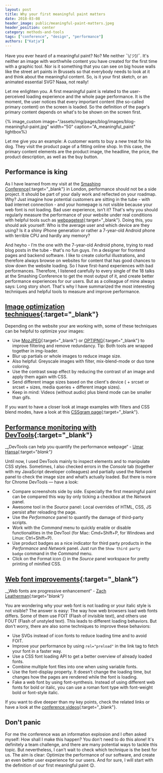 ```yaml
---
layout: post
title: Why your first meaningful paint matters
date: 2018-03-08
header_image: public/meaningful-paint-matters.jpeg
header_position: center
category: methods-and-tools
tags: ["conference", "design", "performance"]
authors: ["Katja"]
---
```


Have you ever heard of a meaningful paint?
No?
Me neither ¯\\_(ツ)_/¯.
It's neither an image with worthwhile content you have created for the first time with a graphic tool.
Nor is it something that you can see on big house walls like the street art paints in Brussels so that everybody needs to look at it and think about the meaningful content.
So, is it your first sketch, or an animated essential SVG?
Naaa, not really!

Let me enlighten you.
A first meaningful paint is related to the user-perceived loading experience and the whole page performance.
It is the moment, the user notices that every important content (the so-called primary content) on the screen is loaded.
So the definition of the page's primary content depends on what's to be shown on the screen first.

{% image_custom image="/assets/img/pages/blog/images/blog-meaningful-paint.jpg" width="50" caption="A_meaningful_paint" lightbox%}

Let me give you an example:
A customer wants to buy a new treat for his dog.
They visit the product page of a fitting online shop.
In this case, the primary content elements are the product image, the headline, the price, the product description, as well as the buy button.

## Performance is king

As I have learned from my visit at the [Smashing Conference](https://smashingconf.com/london-2018/){:target="_blank"} in London, performance should not be a side project.
It should be part of your daily work and reflected on your roadmap.
Why?
Just imagine how potential customers are sitting in the tube - with bad internet connection - and your homepage is not visible because your web font is not loading.
Bad user experience, isn’t it?
That's why you should regularly measure the performance of your website under real conditions with helpful tools such as [webpagetest](https://www.webpagetest.org/){:target="_blank"}.
Doing this, you should ask yourself: Who is the average user and which device are they using?
Is it a shiny iPhone generation or rather a 7-year-old Android phone with terrible CPU and hardly any memory?

And heyho - I’m the one with the 7-year-old Android phone, trying to read blog posts in the tube - that's no fun guys.
I’m a designer for frontend pages and backend software.
I like to create colorful illustrations, and therefore always browse on websites for content that has good chances to slow down the website loading.
So I have first-hand experiences with bad performances.
Therefore, I listened carefully to every single of the 18 talks at the Smashing Conference to get the most output of it, and create better performance experiences for our users.
But as a colleague of mine always says: Long story short.
That's why I have summarized the most interesting techniques and helpful tools to measure and improve performance.

## [Image optimization techniques](https://vimeo.com/254736788){:target="_blank"}

Depending on the website your are working with, some of these techniques can be helpful to optimize your images:

* Use [MozJPEG](https://github.com/ePages-de/epages-devportal/pull/238/files){:target="_blank"} or [OPTIPNG](http://optipng.sourceforge.net/){:target="_blank"} to improve filtering and remove redundancy. Tip: Both tools are wrapped together in img-loader.
* Blur up partials or whole images to reduce image size.
* Also helpful: Greyscale images with filter, mix-blend-mode or duo tone coloring.
* Use the contrast swap effect by reducing the contrast of an image and apply them again with CSS.
* Send different image sizes based on the client's device (<picture> + srcset or srcset + sizes, media queries + different image sizes).
* Keep in mind: Videos (without audio) plus blend mode can be smaller than gifs.

If you want to have a closer look at image examples with filters and CSS blend modes, have a look at this [CSSgram page](una.im/CSSgram){:target="_blank"}.

## [Performance monitoring with DevTools](https://vimeo.com/254733177){:target="_blank"}

_„DevTools can help you quantify the performance webpage“ - [Umar Hansa](https://twitter.com/umaar?lang=en){:target="_blank"}_

Until now, I used DevTools mainly to inspect elements and to manipulate CSS styles.
Sometimes, I also checked errors in the _Console_ tab (together with my JavaScript developer colleagues) and partially used the _Network_ panel to check the image size and what’s actually loaded.
But there is more for Chrome DevTools — have a look:

* Compare screenshots side by side. Especially the first meaningful paint can be compared this way by only ticking a checkbox at the _Network_ panel.
* Awesome tool in the _Source_ panel: Local overrides of HTML, CSS, JS persist after reloading the page.
* Use  the _Performance_ panel to quantify the damage of third-party scripts.
* Work with the _Command_ menu to quickly enable or disable functionalities in the DevTool (for Mac: Cmd+Shift+P, for Windows and Linux: Ctrl+Shift+P).
* Use product badges as a nice indicator for third party products in the _Performance_ and _Network_ panel. Just run the ``Show third party badge`` command in the _Command_ menu.
* Click on the Format icon {} in the _Source_ panel workspace for pretty printing of minified CSS.

## [Web font improvements](https://vimeo.com/254727749){:target="_blank"}

_„Web fonts are progressive enhancement“ - [Zach Leatherman](https://twitter.com/zachleat){:target="_blank"}_

You are wondering why your web font is not loading or your italic style is not visible?
The answer is easy: The way how web browsers load web fonts differs.
Some of them use FOIT (Flash of invisible text), and others use FOUT (Flash of unstyled text).
This leads to different loading behaviors.
But don't worry, there are also some techniques to improve these behaviors:

* Use SVGs instead of icon fonts to reduce loading time and to avoid FOIT.
* Improve your performance by using ``rel="preload"`` in the link tag to fetch your font in a faster way.
* Use a CSS font loading API to get a better overview of already loaded fonts.
* Combine multiple font files into one when using variable fonts.
* Use the font-display property. It doesn’t change the loading time, but changes how the pages are rendered while the font is loading.
* Fake a web font by using font-synthesis. Instead of using different web fonts for bold or italic, you can use a roman font type with font-weight bold or font-style italic.

If you want to dive deeper than my key points, check the related links or have a look at the [conference videos](https://smashingconf.com/london-2018/){:target="_blank"}.

## Don't panic

For me the conference was an information explosion and I often asked myself: How shall I make this happen?
You don't need to do this alone!
It's definitely a team challenge, and there are many potential ways to tackle this topic.
But nevertheless, I can't wait to check which technique is the best for us.
The aim is clear: Optimize the performance of our software, and create an even better user experience for our users.
And for sure, I will start with the definition of our first meaningful paint 😉.

